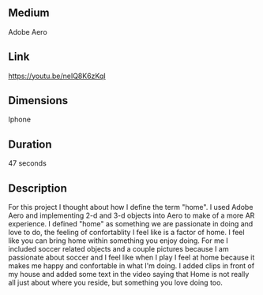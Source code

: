   
## Medium

Adobe Aero

## Link

https://youtu.be/neIQ8K6zKqI

## Dimensions

Iphone
 
## Duration

47 seconds

## Description
For this project I thought about how I define the term "home". I used Adobe Aero and implementing 2-d and 3-d objects into Aero to make of a more AR experience.
I defined "home" as something we are passionate in doing and love to do, the feeling of confortablity I feel like is a factor of home. I feel like you can bring home within something you enjoy doing.
For me I included soccer related objects and a couple pictures because I am passionate about soccer and I feel like when I play I feel at home because it makes me happy and confortable in what I'm doing.
I added clips in front of my house and added some text in the video saying that Home is not really all just about where you reside, but something you love doing too.

